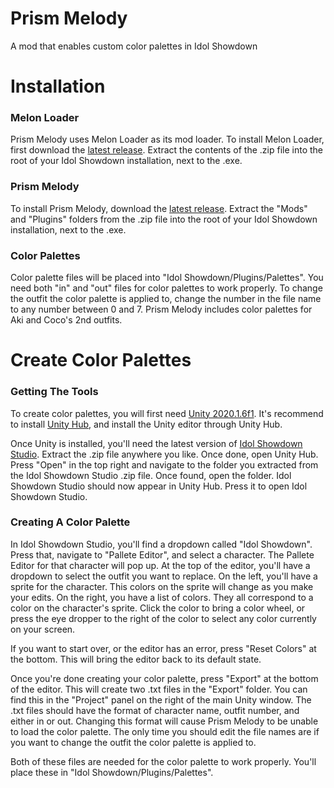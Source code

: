 # Prism Melody

A mod that enables custom color palettes in Idol Showdown

# Installation
### Melon Loader
Prism Melody uses Melon Loader as its mod loader. To install Melon Loader, first download the [latest release](https://github.com/LavaGang/MelonLoader/releases/latest/download/MelonLoader.x64.zip). Extract the contents of the .zip file into the root of your Idol Showdown installation, next to the .exe.

### Prism Melody
To install Prism Melody, download the [latest release](https://github.com/Makarew/Prism-Melody/releases/latest). Extract the "Mods" and "Plugins" folders from the .zip file into the root of your Idol Showdown installation, next to the .exe. 

### Color Palettes
Color palette files will be placed into "Idol Showdown/Plugins/Palettes". You need both "in" and "out" files for color palettes to work properly. To change the outfit the color palette is applied to, change the number in the file name to any number between 0 and 7. Prism Melody includes color palettes for Aki and Coco's 2nd outfits. 

# Create Color Palettes
### Getting The Tools
To create color palettes, you will first need [Unity 2020.1.6f1](https://unity.com/releases/editor/archive). It's recommend to install [Unity Hub](https://public-cdn.cloud.unity3d.com/hub/prod/UnityHubSetup.exe), and install the Unity editor through Unity Hub.

Once Unity is installed, you'll need the latest version of [Idol Showdown Studio](https://github.com/Makarew/Idol-Showdown-Studio/releases/latest). Extract the .zip file anywhere you like. Once done, open Unity Hub. Press "Open" in the top right and navigate to the folder you extracted from the Idol Showdown Studio .zip file. Once found, open the folder. Idol Showdown Studio should now appear in Unity Hub. Press it to open Idol Showdown Studio.

### Creating A Color Palette
In Idol Showdown Studio, you'll find a dropdown called "Idol Showdown". Press that, navigate to "Pallete Editor", and select a character. The Pallete Editor for that character will pop up. At the top of the editor, you'll have a dropdown to select the outfit you want to replace. On the left, you'll have a sprite for the character. This colors on the sprite will change as you make your edits. On the right, you have a list of colors. They all correspond to a color on the character's sprite. Click the color to bring a color wheel, or press the eye dropper to the right of the color to select any color currently on your screen.

If you want to start over, or the editor has an error, press "Reset Colors" at the bottom. This will bring the editor back to its default state. 

Once you're done creating your color palette, press "Export" at the bottom of the editor. This will create two .txt files in the "Export" folder. You can find this in the "Project" panel on the right of the main Unity window. The .txt files should have the format of character name, outfit number, and either in or out. Changing this format will cause Prism Melody to be unable to load the color palette. The only time you should edit the file names are if you want to change the outfit the color palette is applied to.

Both of these files are needed for the color palette to work properly. You'll place these in "Idol Showdown/Plugins/Palettes".
